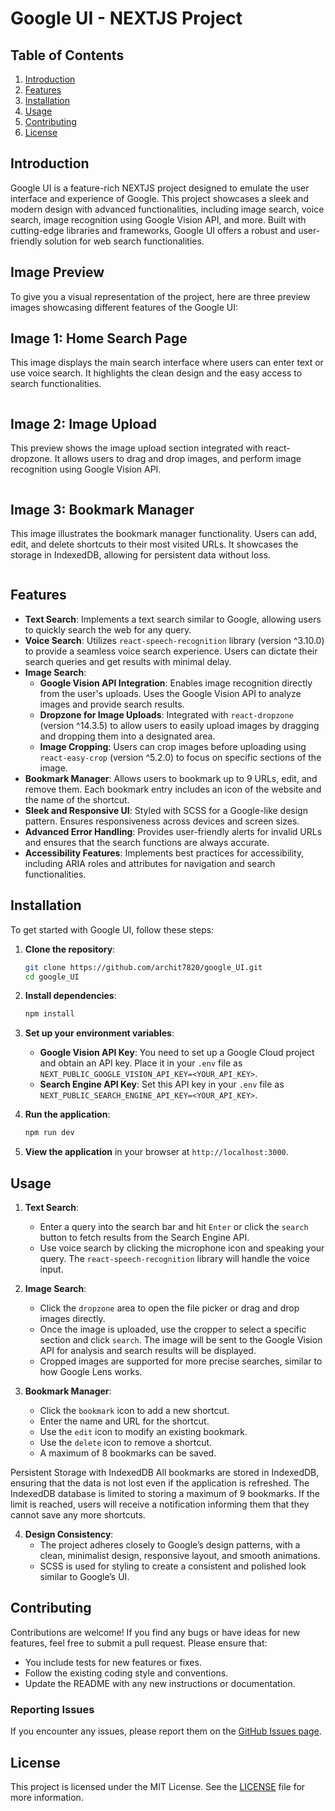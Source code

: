 # Google UI - NEXTJS Project

## Table of Contents
1. [Introduction](#introduction)
2. [Features](#features)
3. [Installation](#installation)
4. [Usage](#usage)
5. [Contributing](#contributing)
6. [License](#license)

## Introduction
Google UI is a feature-rich NEXTJS project designed to emulate the user interface and experience of Google. This project showcases a sleek and modern design with advanced functionalities, including image search, voice search, image recognition using Google Vision API, and more. Built with cutting-edge libraries and frameworks, Google UI offers a robust and user-friendly solution for web search functionalities.

## Image Preview
To give you a visual representation of the project, here are three preview images showcasing different features of the Google UI:

## Image 1: Home Search Page
This image displays the main search interface where users can enter text or use voice search. It highlights the clean design and the easy access to search functionalities.
<img src ="./preview_3.png" alt = "" />

<img src ="./preview_2.png" alt = "" />

## Image 2: Image Upload 
This preview shows the image upload section integrated with react-dropzone. It allows users to drag and drop images, and perform image recognition using Google Vision API.

<img src ="./preview_1.png" alt = "" />


## Image 3: Bookmark Manager
This image illustrates the bookmark manager functionality. Users can add, edit, and delete shortcuts to their most visited URLs. It showcases the storage in IndexedDB, allowing for persistent data without loss.

<img src ="./preview_4.png" alt = "" />


## Features
- **Text Search**: Implements a text search similar to Google, allowing users to quickly search the web for any query.
- **Voice Search**: Utilizes `react-speech-recognition` library (version ^3.10.0) to provide a seamless voice search experience. Users can dictate their search queries and get results with minimal delay.
- **Image Search**:
  - **Google Vision API Integration**: Enables image recognition directly from the user's uploads. Uses the Google Vision API to analyze images and provide search results.
  - **Dropzone for Image Uploads**: Integrated with `react-dropzone` (version ^14.3.5) to allow users to easily upload images by dragging and dropping them into a designated area.
  - **Image Cropping**: Users can crop images before uploading using `react-easy-crop` (version ^5.2.0) to focus on specific sections of the image.
- **Bookmark Manager**: Allows users to bookmark up to 9 URLs, edit, and remove them. Each bookmark entry includes an icon of the website and the name of the shortcut.
- **Sleek and Responsive UI**: Styled with SCSS for a Google-like design pattern. Ensures responsiveness across devices and screen sizes.
- **Advanced Error Handling**: Provides user-friendly alerts for invalid URLs and ensures that the search functions are always accurate.
- **Accessibility Features**: Implements best practices for accessibility, including ARIA roles and attributes for navigation and search functionalities.

## Installation
To get started with Google UI, follow these steps:

1. **Clone the repository**:
   ```bash
   git clone https://github.com/archit7820/google_UI.git
   cd google_UI
   ```

2. **Install dependencies**:
   ```bash
   npm install
   ```

3. **Set up your environment variables**:
   - **Google Vision API Key**: You need to set up a Google Cloud project and obtain an API key. Place it in your `.env` file as `NEXT_PUBLIC_GOOGLE_VISION_API_KEY=<YOUR_API_KEY>`.
   - **Search Engine API Key**: Set this API key in your `.env` file as `NEXT_PUBLIC_SEARCH_ENGINE_API_KEY=<YOUR_API_KEY>`.

4. **Run the application**:
   ```bash
   npm run dev
   ```

5. **View the application** in your browser at `http://localhost:3000`.

## Usage
1. **Text Search**: 
   - Enter a query into the search bar and hit `Enter` or click the `search` button to fetch results from the Search Engine API.
   - Use voice search by clicking the microphone icon and speaking your query. The `react-speech-recognition` library will handle the voice input.

2. **Image Search**:
   - Click the `dropzone` area to open the file picker or drag and drop images directly.
   - Once the image is uploaded, use the cropper to select a specific section and click `search`. The image will be sent to the Google Vision API for analysis and search results will be displayed.
   - Cropped images are supported for more precise searches, similar to how Google Lens works.

3. **Bookmark Manager**:
   - Click the `bookmark` icon to add a new shortcut.
   - Enter the name and URL for the shortcut.
   - Use the `edit` icon to modify an existing bookmark.
   - Use the `delete` icon to remove a shortcut.
   - A maximum of 8 bookmarks can be saved.

Persistent Storage with IndexedDB
All bookmarks are stored in IndexedDB, ensuring that the data is not lost even if the application is refreshed. The IndexedDB database is limited to storing a maximum of 9 bookmarks. If the limit is reached, users will receive a notification informing them that they cannot save any more shortcuts.


4. **Design Consistency**:
   - The project adheres closely to Google’s design patterns, with a clean, minimalist design, responsive layout, and smooth animations.
   - SCSS is used for styling to create a consistent and polished look similar to Google’s UI.

## Contributing
Contributions are welcome! If you find any bugs or have ideas for new features, feel free to submit a pull request. Please ensure that:
- You include tests for new features or fixes.
- Follow the existing coding style and conventions.
- Update the README with any new instructions or documentation.

### Reporting Issues
If you encounter any issues, please report them on the [GitHub Issues page](https://github.com/archit7820/google_UI/issues).

## License
This project is licensed under the MIT License. See the [LICENSE](LICENSE) file for more information.
